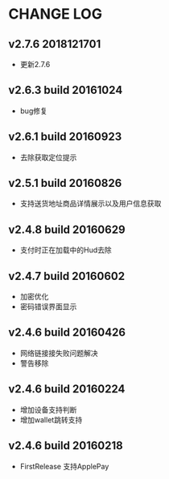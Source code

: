 CHANGE LOG
=====

## v2.7.6 2018121701
- 更新2.7.6

## v2.6.3 build 20161024
- bug修复

## v2.6.1 build 20160923
- 去除获取定位提示


## v2.5.1 build 20160826
- 支持送货地址商品详情展示以及用户信息获取


## v2.4.8 build 20160629
- 支付时正在加载中的Hud去除


## v2.4.7 build 20160602
- 加密优化
- 密码错误界面显示

## v2.4.6 build 20160426
- 网络链接接失败问题解决
- 警告移除

## v2.4.6 build 20160224
- 增加设备支持判断
- 增加wallet跳转支持

## v2.4.6 build 20160218
- FirstRelease 支持ApplePay
